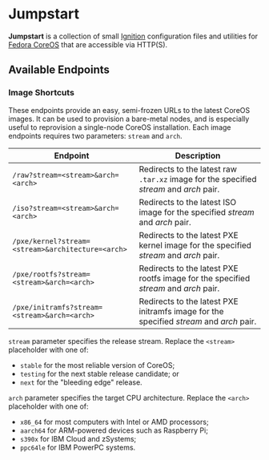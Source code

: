 # Jumpstart

**Jumpstart** is a collection of small [Ignition](https://coreos.github.io/ignition/) configuration files and utilities for [Fedora CoreOS](https://fedoraproject.org/coreos/) that are accessible via HTTP(S).

## Available Endpoints

### Image Shortcuts

These endpoints provide an easy, semi-frozen URLs to the latest CoreOS images.
It can be used to provision a bare-metal nodes, and is especially useful to reprovision a single-node CoreOS installation.
Each image endpoints requires two parameters: `stream` and `arch`.

| Endpoint                                          | Description                                                                             |
|---------------------------------------------------|-----------------------------------------------------------------------------------------|
| `/raw?stream=<stream>&arch=<arch>`                | Redirects to the latest raw `.tar.xz` image for the specified _stream_ and _arch_ pair. |
| `/iso?stream=<stream>&arch=<arch>`                | Redirects to the latest ISO image for the specified _stream_ and _arch_ pair.           |
| `/pxe/kernel?stream=<stream>&architecture=<arch>` | Redirects to the latest PXE kernel image for the specified _stream_ and _arch_ pair.    |
| `/pxe/rootfs?stream=<stream>&arch=<arch>`         | Redirects to the latest PXE rootfs image for the specified _stream_ and _arch_ pair.    |
| `/pxe/initramfs?stream=<stream>&arch=<arch>`      | Redirects to the latest PXE initramfs image for the specified _stream_ and _arch_ pair. |

`stream` parameter specifies the release stream.
Replace the `<stream>` placeholder with one of:

- `stable` for the most reliable version of CoreOS;
- `testing` for the next stable release candidate; or
- `next` for the "bleeding edge" release.

`arch` parameter specifies the target CPU architecture.
Replace the `<arch>` placeholder with one of:

- `x86_64` for most computers with Intel or AMD processors;
- `aarch64` for ARM-powered devices such as Raspberry Pi;
- `s390x` for IBM Cloud and zSystems;
- `ppc64le` for IBM PowerPC systems.
